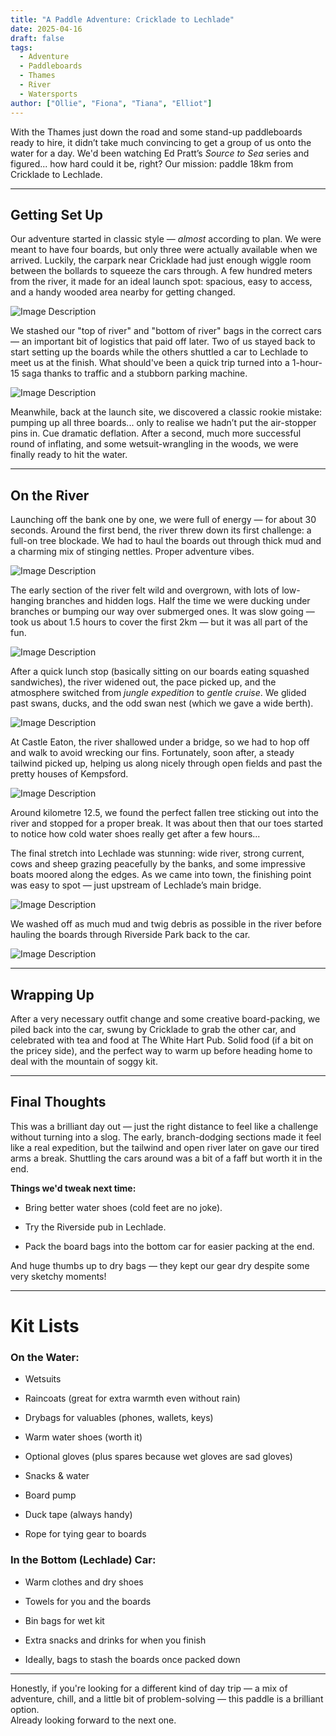 ```yaml
---
title: "A Paddle Adventure: Cricklade to Lechlade"
date: 2025-04-16
draft: false
tags:
  - Adventure
  - Paddleboards
  - Thames
  - River
  - Watersports
author: ["Ollie", "Fiona", "Tiana", "Elliot"]
---
```


With the Thames just down the road and some stand-up paddleboards ready to hire, it didn’t take much convincing to get a group of us onto the water for a day. We'd been watching Ed Pratt’s _Source to Sea_ series and figured... how hard could it be, right? Our mission: paddle 18km from Cricklade to Lechlade.

---
## Getting Set Up

Our adventure started in classic style — _almost_ according to plan. We were meant to have four boards, but only three were actually available when we arrived. Luckily, the carpark near Cricklade had just enough wiggle room between the bollards to squeeze the cars through. A few hundred meters from the river, it made for an ideal launch spot: spacious, easy to access, and a handy wooded area nearby for getting changed.

![Image Description](/images/a951a3de6bbb496dd417d3e0d700caefde0b884cb69659b9f32459327cd64e2a.webp)

We stashed our "top of river" and "bottom of river" bags in the correct cars — an important bit of logistics that paid off later. Two of us stayed back to start setting up the boards while the others shuttled a car to Lechlade to meet us at the finish. What should've been a quick trip turned into a 1-hour-15 saga thanks to traffic and a stubborn parking machine.

![Image Description](/images/6573bc8da4947eef4e499564252f1405767ac4d8b40034669b49b9fa6eb59a94.webp)

Meanwhile, back at the launch site, we discovered a classic rookie mistake: pumping up all three boards... only to realise we hadn’t put the air-stopper pins in. Cue dramatic deflation. After a second, much more successful round of inflating, and some wetsuit-wrangling in the woods, we were finally ready to hit the water.

---
## On the River

Launching off the bank one by one, we were full of energy — for about 30 seconds. Around the first bend, the river threw down its first challenge: a full-on tree blockade. We had to haul the boards out through thick mud and a charming mix of stinging nettles. Proper adventure vibes.

![Image Description](/images/cdfaf67d7671b2a3d5ef00eb00244ce0ff6ec88f0e555008c8dba8b304e6cf61.webp)

The early section of the river felt wild and overgrown, with lots of low-hanging branches and hidden logs. Half the time we were ducking under branches or bumping our way over submerged ones. It was slow going — took us about 1.5 hours to cover the first 2km — but it was all part of the fun.

![Image Description](/images/c0a6abd7ba56909bd6611baded38908f8ceb44a8bc5eee8951ac4030613717db.webp)

After a quick lunch stop (basically sitting on our boards eating squashed sandwiches), the river widened out, the pace picked up, and the atmosphere switched from _jungle expedition_ to _gentle cruise_. We glided past swans, ducks, and the odd swan nest (which we gave a wide berth).

![Image Description](/images/7b219c14666f365f271ee07426dc62eb0b713ac8785748d5c9e92c9bb81a5a08.webp)

At Castle Eaton, the river shallowed under a bridge, so we had to hop off and walk to avoid wrecking our fins. Fortunately, soon after, a steady tailwind picked up, helping us along nicely through open fields and past the pretty houses of Kempsford.

![Image Description](/images/35029b49efa261aecedd4759a8f453e75a02538ca184d754533974b399847719.webp)

Around kilometre 12.5, we found the perfect fallen tree sticking out into the river and stopped for a proper break. It was about then that our toes started to notice how cold water shoes really get after a few hours...

The final stretch into Lechlade was stunning: wide river, strong current, cows and sheep grazing peacefully by the banks, and some impressive boats moored along the edges. As we came into town, the finishing point was easy to spot — just upstream of Lechlade’s main bridge.

![Image Description](/images/d3c6e0ae2cfc17db73a43745f9155ea1f9b1fe49d8c7efb0247f993817ba6da4.webp)

We washed off as much mud and twig debris as possible in the river before hauling the boards through Riverside Park back to the car.


![Image Description](/images/48f22f13ceed958427baf92f9c2e92615bf49ef7838f19fac67f0611522bb4e8.webp)

---
## Wrapping Up

After a very necessary outfit change and some creative board-packing, we piled back into the car, swung by Cricklade to grab the other car, and celebrated with tea and food at The White Hart Pub. Solid food (if a bit on the pricey side), and the perfect way to warm up before heading home to deal with the mountain of soggy kit.

---
## Final Thoughts

This was a brilliant day out — just the right distance to feel like a challenge without turning into a slog. The early, branch-dodging sections made it feel like a real expedition, but the tailwind and open river later on gave our tired arms a break. Shuttling the cars around was a bit of a faff but worth it in the end.

**Things we'd tweak next time:**

- Bring better water shoes (cold feet are no joke).

- Try the Riverside pub in Lechlade.

- Pack the board bags into the bottom car for easier packing at the end.

And huge thumbs up to dry bags — they kept our gear dry despite some very sketchy moments!

---

# Kit Lists

### On the Water:

- Wetsuits

- Raincoats (great for extra warmth even without rain)

- Drybags for valuables (phones, wallets, keys)

- Warm water shoes (worth it)

- Optional gloves (plus spares because wet gloves are sad gloves)

- Snacks & water

- Board pump

- Duck tape (always handy)

- Rope for tying gear to boards

### In the Bottom (Lechlade) Car:

- Warm clothes and dry shoes

- Towels for you and the boards

- Bin bags for wet kit

- Extra snacks and drinks for when you finish

- Ideally, bags to stash the boards once packed down

---

Honestly, if you're looking for a different kind of day trip — a mix of adventure, chill, and a little bit of problem-solving — this paddle is a brilliant option.  
Already looking forward to the next one.


